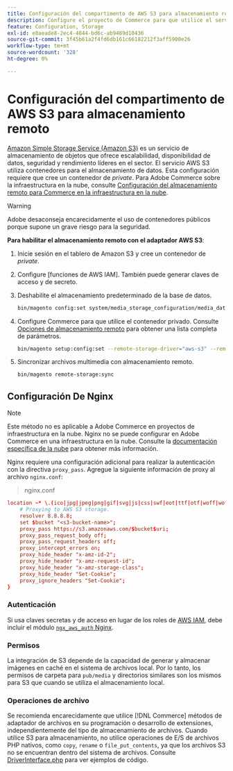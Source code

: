 ```yaml
---
title: Configuración del compartimento de AWS S3 para almacenamiento remoto
description: Configure el proyecto de Commerce para que utilice el servicio de almacenamiento AWS S3 para el almacenamiento remoto.
feature: Configuration, Storage
exl-id: e8aeade8-2ec4-4844-bd6c-ab9489d10436
source-git-commit: 3f45b61a2f4fd6db161c66182212f3aff5900e26
workflow-type: tm+mt
source-wordcount: '328'
ht-degree: 0%

---
```


# Configuración del compartimento de AWS S3 para almacenamiento remoto

[Amazon Simple Storage Service (Amazon S3)][AWS S3] es un servicio de almacenamiento de objetos que ofrece escalabilidad, disponibilidad de datos, seguridad y rendimiento líderes en el sector. El servicio AWS S3 utiliza contenedores para el almacenamiento de datos. Esta configuración requiere que cree un contenedor de _private_. Para Adobe Commerce sobre la infraestructura en la nube, consulte [Configuración del almacenamiento remoto para Commerce en la infraestructura en la nube](cloud-support.md).

>[!WARNING]
>
>Adobe desaconseja encarecidamente el uso de contenedores públicos porque supone un grave riesgo para la seguridad.

**Para habilitar el almacenamiento remoto con el adaptador AWS S3**:

1. Inicie sesión en el tablero de Amazon S3 y cree un contenedor de _private_.

1. Configure [funciones de AWS IAM]. También puede generar claves de acceso y de secreto.

1. Deshabilite el almacenamiento predeterminado de la base de datos.

   ```bash
   bin/magento config:set system/media_storage_configuration/media_database 0
   ```

1. Configure Commerce para que utilice el contenedor privado. Consulte [Opciones de almacenamiento remoto](remote-storage.md#remote-storage-options) para obtener una lista completa de parámetros.

   ```bash
   bin/magento setup:config:set --remote-storage-driver="aws-s3" --remote-storage-bucket="<bucket-name>" --remote-storage-region="<region-name>" --remote-storage-prefix="<optional-prefix>" --remote-storage-key=<optional-access-key> --remote-storage-secret=<optional-secret-key> -n
   ```

1. Sincronizar archivos multimedia con almacenamiento remoto.

   ```bash
   bin/magento remote-storage:sync
   ```

## Configuración De Nginx

>[!NOTE]
>
>Este método no es aplicable a Adobe Commerce en proyectos de infraestructura en la nube. Nginx no se puede configurar en Adobe Commerce en una infraestructura en la nube. Consulte la [documentación específica de la nube](cloud-support.md) para obtener más información.

Nginx requiere una configuración adicional para realizar la autenticación con la directiva `proxy_pass`. Agregue la siguiente información de proxy al archivo `nginx.conf`:

>nginx.conf

```conf
location ~* \.(ico|jpg|jpeg|png|gif|svg|js|css|swf|eot|ttf|otf|woff|woff2)$ {
    # Proxying to AWS S3 storage.
    resolver 8.8.8.8;
    set $bucket "<s3-bucket-name>";
    proxy_pass https://s3.amazonaws.com/$bucket$uri;
    proxy_pass_request_body off;
    proxy_pass_request_headers off;
    proxy_intercept_errors on;
    proxy_hide_header "x-amz-id-2";
    proxy_hide_header "x-amz-request-id";
    proxy_hide_header "x-amz-storage-class";
    proxy_hide_header "Set-Cookie";
    proxy_ignore_headers "Set-Cookie";
}
```

### Autenticación

Si usa claves secretas y de acceso en lugar de los roles de [AWS IAM], debe incluir el módulo [`ngx_aws_auth` Nginx][ngx repo].

### Permisos

La integración de S3 depende de la capacidad de generar y almacenar imágenes en caché en el sistema de archivos local. Por lo tanto, los permisos de carpeta para `pub/media` y directorios similares son los mismos para S3 que cuando se utiliza el almacenamiento local.

### Operaciones de archivo

Se recomienda encarecidamente que utilice [!DNL Commerce] métodos de adaptador de archivos en su programación o desarrollo de extensiones, independientemente del tipo de almacenamiento de archivos. Cuando utilice S3 para almacenamiento, no utilice operaciones de E/S de archivos PHP nativos, como `copy`, `rename` o `file_put_contents`, ya que los archivos S3 no se encuentran dentro del sistema de archivos. Consulte [DriverInterface.php](https://github.com/magento/magento2/blob/2.4-develop/lib/internal/Magento/Framework/Filesystem/DriverInterface.php#L18) para ver ejemplos de código.

<!-- link definitions -->

[AWS S3]: https://aws.amazon.com/s3
[AWS IAM]: https://aws.amazon.com/iam/
[ngx repo]: https://github.com/anomalizer/ngx_aws_auth
